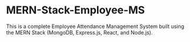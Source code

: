 # MERN-Stack-Employee-MS
This is a complete Employee Attendance Management System built using the MERN Stack (MongoDB, Express.js, React, and Node.js).
